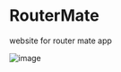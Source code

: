 # RouterMate
 website for router mate app
 
![image](https://github.com/chiragferwani/RouterMate/assets/99381741/478763b7-dca6-4cb9-9441-2364313cedbd)
